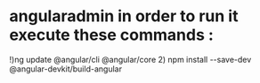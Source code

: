 # angularadmin in order to run it execute these commands :
!)ng update @angular/cli @angular/core 
2) npm install --save-dev @angular-devkit/build-angular
